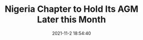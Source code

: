 ---
"title": "Nigeria Chapter to Hold Its AGM Later this Month"
"date": "2021-11-2 18:54:40"
"feed_name": "IADC"
"feed_website": "https://www.iadc.org/"
"feed_rss": "https://www.iadc.org/feed/"
"link": "https://www.iadc.org/drillbits/nigeria-chapter-to-hold-its-2021-annual-general-meeting-on-18-november/"
"source": "None"
"file": "_posts/2021-1-1-2bc192d4a73355fc3877dcc301f23985e46b8aa3.md"
"accident": "0"
"drilling": "0"
"dead": "0"
"injured": "0"
"arrested": "0"
"place": "unknown place"
"where": "unknown site"
"causes": "unknown"
"place_uri": "unknown place"
---